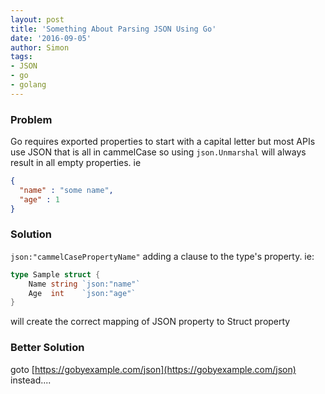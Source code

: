 ```yaml
---
layout: post
title: 'Something About Parsing JSON Using Go'
date: '2016-09-05'
author: Simon
tags:
- JSON
- go
- golang
---
```



### Problem

Go requires exported properties to start with a capital letter but most APIs use JSON that is all in cammelCase so
using ```json.Unmarshal``` will always result in all empty properties. ie

```json
{  
  "name" : "some name",  
  "age" : 1  
}  
```


### Solution

`json:"cammelCasePropertyName"` adding a clause to the type's property. ie:  

```go
type Sample struct {  
    Name string `json:"name"`  
    Age  int    `json:"age"`  
}  
```

will create the correct mapping of JSON property to  Struct property


### Better Solution
goto [https://gobyexample.com/json](https://gobyexample.com/json) instead....
